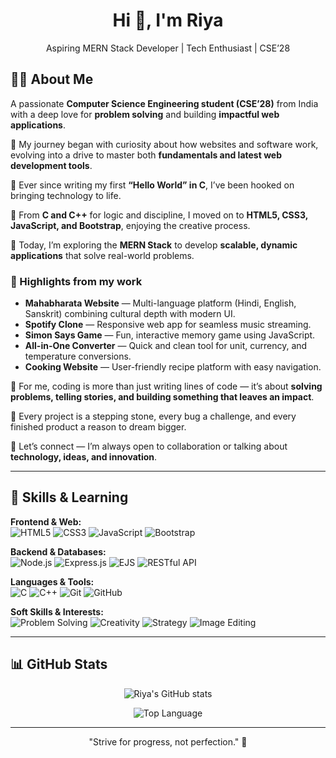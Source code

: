 <h1 align="center">Hi 👋, I'm Riya</h1>
<p align="center">
Aspiring MERN Stack Developer | Tech Enthusiast | CSE’28
</p> 
 
## 👩‍💻 About Me

A passionate **Computer Science Engineering student (CSE’28)** from India with a deep love for **problem solving** and building **impactful web applications**.  

🔹 My journey began with curiosity about how websites and software work, evolving into a drive to master both **fundamentals and latest web development tools**.  

🔹 Ever since writing my first **“Hello World” in C**, I’ve been hooked on bringing technology to life.  

🔹 From **C and C++** for logic and discipline, I moved on to **HTML5, CSS3, JavaScript, and Bootstrap**, enjoying the creative process.  

🔹 Today, I’m exploring the **MERN Stack** to develop **scalable, dynamic applications** that solve real-world problems.  

### 🚀 Highlights from my work
- **Mahabharata Website** — Multi-language platform (Hindi, English, Sanskrit) combining cultural depth with modern UI.  
- **Spotify Clone** — Responsive web app for seamless music streaming.  
- **Simon Says Game** — Fun, interactive memory game using JavaScript.  
- **All-in-One Converter** — Quick and clean tool for unit, currency, and temperature conversions.  
- **Cooking Website** — User-friendly recipe platform with easy navigation.  

🔹 For me, coding is more than just writing lines of code — it’s about **solving problems, telling stories, and building something that leaves an impact**.  

🔹 Every project is a stepping stone, every bug a challenge, and every finished product a reason to dream bigger.  

🤝 Let’s connect — I’m always open to collaboration or talking about **technology, ideas, and innovation**.  

  

---

## 🌱 Skills & Learning

**Frontend & Web:**  
![HTML5](https://img.shields.io/badge/HTML5-E34F26?style=for-the-badge&logo=html5&logoColor=white) 
![CSS3](https://img.shields.io/badge/CSS3-1572B6?style=for-the-badge&logo=css3&logoColor=white) 
![JavaScript](https://img.shields.io/badge/JavaScript-F7DF1E?style=for-the-badge&logo=javascript&logoColor=black) 
![Bootstrap](https://img.shields.io/badge/Bootstrap-7952B3?style=for-the-badge&logo=bootstrap&logoColor=white) 

**Backend & Databases:**  
![Node.js](https://img.shields.io/badge/Node.js-339933?style=for-the-badge&logo=node.js&logoColor=white) 
![Express.js](https://img.shields.io/badge/Express.js-000000?style=for-the-badge&logo=express&logoColor=white) 
![EJS](https://img.shields.io/badge/EJS-000000?style=for-the-badge&logo=ejs&logoColor=white) 
![RESTful API](https://img.shields.io/badge/RESTful_API-FF6C37?style=for-the-badge) 

**Languages & Tools:**  
![C](https://img.shields.io/badge/C-00599C?style=for-the-badge&logo=c&logoColor=white) 
![C++](https://img.shields.io/badge/C++-00599C?style=for-the-badge&logo=c%2B%2B&logoColor=white) 
![Git](https://img.shields.io/badge/Git-F05032?style=for-the-badge&logo=git&logoColor=white) 
![GitHub](https://img.shields.io/badge/GitHub-181717?style=for-the-badge&logo=github&logoColor=white) 

**Soft Skills & Interests:**  
![Problem Solving](https://img.shields.io/badge/Problem_Solving-FF69B4?style=for-the-badge) 
![Creativity](https://img.shields.io/badge/Creativity-8A2BE2?style=for-the-badge) 
![Strategy](https://img.shields.io/badge/Strategy-20B2AA?style=for-the-badge) 
![Image Editing](https://img.shields.io/badge/Image_Editing-FFA500?style=for-the-badge)

---

## 📊 GitHub Stats
<p align="center">
  <img src="https://github-readme-stats.vercel.app/api?username=Riyajindal525&show_icons=true&theme=light" alt="Riya's GitHub stats">
</p>
<p align="center">
  <img src="https://github-readme-stats.vercel.app/api/top-langs/?username=Riyajindal525&layout=compact&theme=light" alt="Top Language ">
</p>

---

<p align="center">
  "Strive for progress, not perfection." 🚀
</p>
